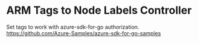 # ARM Tags to Node Labels Controller

Set tags to work with azure-sdk-for-go authorization.
https://github.com/Azure-Samples/azure-sdk-for-go-samples
